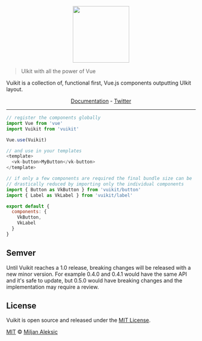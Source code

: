 <p align="center">
  <a href="https://vuikit.github.io/vuikit">
    <img width="150" src="https://cdn.rawgit.com/vuikit/vuikit/master/static/logo-vuikit.svg">
  </a>
</p>

> UIkit with all the power of Vue

Vuikit is a collection of, functional first, Vue.js components outputting UIkit layout.

<p align="center">
  <a href="http://vuikit.js.org">Documentation</a> -
  <a href="https://twitter.com/vuikit">Twitter</a>
</p>

---

```js
// register the components globally
import Vue from 'vue'
import Vuikit from 'vuikit'

Vue.use(Vuikit)

// and use in your templates
<template>
  <vk-button>MyButton</vk-button>
</template>
```

```js
// if only a few components are required the final bundle size can be
// drastically reduced by importing only the individual components
import { Button as VkButton } from 'vuikit/button'
import { Label as VkLabel } from 'vuikit/label'

export default {
  components: {
    VkButton,
    VkLabel
  }
}
```

## Semver

Until Vuikit reaches a 1.0 release, breaking changes will be released with a new minor version. For example 0.4.0 and 0.4.1 would have the same API and it's safe to update, but 0.5.0 would have breaking changes and the implementation may require a review.

## License

Vuikit is open source and released under the [MIT License](LICENSE).

[MIT](LICENSE) &copy; [Miljan Aleksic](https://twitter.com/AleksicMiljan)
